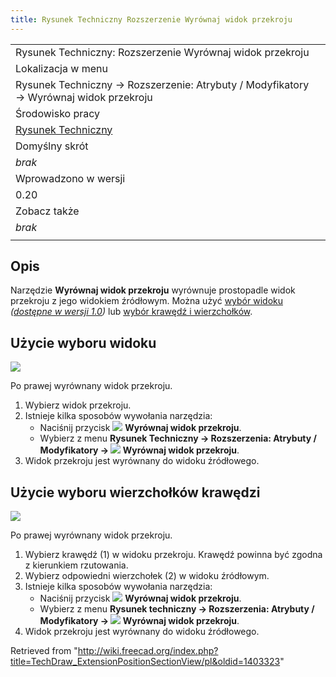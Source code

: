 ```yaml
---
title: Rysunek Techniczny Rozszerzenie Wyrównaj widok przekroju
---
```

|  |
| --- |
| Rysunek Techniczny: Rozszerzenie Wyrównaj widok przekroju |
| Lokalizacja w menu |
| Rysunek Techniczny → Rozszerzenie: Atrybuty / Modyfikatory → Wyrównaj widok przekroju |
| Środowisko pracy |
| [Rysunek Techniczny](/TechDraw_Workbench/pl "TechDraw Workbench/pl") |
| Domyślny skrót |
| *brak* |
| Wprowadzono w wersji |
| 0.20 |
| Zobacz także |
| *brak* |
|  |

## Opis

Narzędzie **Wyrównaj widok przekroju** wyrównuje prostopadle widok przekroju z jego widokiem źródłowym. Można użyć [wybór widoku](#Użycie_wyboru_widoku) *([dostępne w wersji 1.0](/Release_notes_1.0/pl "Release notes 1.0/pl"))* lub [wybór krawędź i wierzchołków](#Użycie_wyboru_wierzchołków_krawędzi).

## Użycie wyboru widoku

![](/images/TechDraw_ExtensionPositionSectionViewExample.png)

Po prawej wyrównany widok przekroju.

1. Wybierz widok przekroju.
2. Istnieje kilka sposobów wywołania narzędzia:
   * Naciśnij przycisk ![](/images/TechDraw_ExtensionPositionSectionView.svg) **Wyrównaj widok przekroju**.
   * Wybierz z menu **Rysunek Techniczny → Rozszerzenia: Atrybuty / Modyfikatory → ![](/images/TechDraw_ExtensionPositionSectionView.svg) Wyrównaj widok przekroju**.
3. Widok przekroju jest wyrównany do widoku źródłowego.

## Użycie wyboru wierzchołków krawędzi

![](/images/TechDraw_ExtensionPositionSectionViewExample2.png)

Po prawej wyrównany widok przekroju.

1. Wybierz krawędź (1) w widoku przekroju. Krawędź powinna być zgodna z kierunkiem rzutowania.
2. Wybierz odpowiedni wierzchołek (2) w widoku źródłowym.
3. Istnieje kilka sposobów wywołania narzędzia:
   * Naciśnij przycisk ![](/images/TechDraw_ExtensionPositionSectionView.svg) **Wyrównaj widok przekroju**.
   * Wybierz z menu **Rysunek techniczny → Rozszerzenia: Atrybuty / Modyfikatory → ![](/images/TechDraw_ExtensionPositionSectionView.svg) Wyrównaj widok przekroju**.
4. Widok przekroju jest wyrównany do widoku źródłowego.

Retrieved from "<http://wiki.freecad.org/index.php?title=TechDraw_ExtensionPositionSectionView/pl&oldid=1403323>"